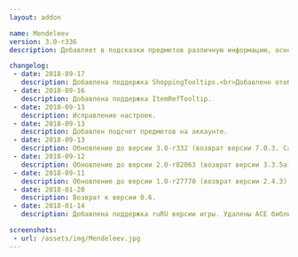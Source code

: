 ```yaml
---
layout: addon

name: Mendeleev
version: 3.0-r336
description: Добавляет в подсказки предметов различную информацию, основанную на PeriodicTable.

changelog:
 - date: 2018-09-17
   description: Добавлена поддержка ShoppingTooltips.<br>Добавлено отображение стоимости предметов.
 - date: 2018-09-16
   description: Добавлена поддержка ItemRefTooltip.
 - date: 2018-09-13
   description: Исправление настроек.
 - date: 2018-09-13
   description: Добавлен подсчет предметов на аккаунте.
 - date: 2018-09-13
   description: Обновление до версии 3.0-r332 (возврат версии 7.0.3. Самая последняя и актуальная :) ).
 - date: 2018-09-12
   description: Обновление до версии 2.0-r82063 (возврат версии 3.3.5a).
 - date: 2018-09-11
   description: Обновление до версии 1.0-r27770 (возврат версии 2.4.3).
 - date: 2018-01-20
   description: Возврат к версии 0.6.
 - date: 2018-01-14
   description: Добавлена поддержка ruRU версии игры. Удалены ACE библиотеки. Добавлена зависимость от !Libs.

screenshots:
 - url: /assets/img/Mendeleev.jpg
---
```

